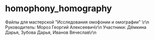 # homophony_homography
Файлы для мастерской "Исследования омофонии и омографии" \r\n
Руководитель: Мороз Георгий Алексеевич\r\n
Участники: Дёмкина Дарья, Зубова Дарья, Иванов Вячеслав\r\n
